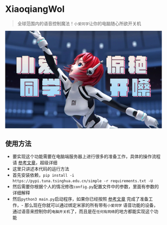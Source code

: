 # XiaoqiangWol

> 全球范围内的语音控制魔法！`小爱同学`让你的电脑随心所欲开关机

![xiaoqiangwol](xiaoqiangwol.jpg)
## 使用方法

- 要实现这个功能需要在电脑端服务器上进行很多的准备工作，具体的操作流程请 [参考文章](https://blog.csdn.net/xiaoqiangclub/article/details/132845999)，超级详细
- 这里只讲述本代码的运行方法
- 首先安装依赖，`pip install -i https://pypi.tuna.tsinghua.edu.cn/simple -r requirements.txt -U`
- 然后需要你根据个人的情况修改`config.py`配置文件中的参数，里面有参数的详细解释
- 然后`python3 main.py`启动程序，如果你已经按照 [参考文章](https://blog.csdn.net/xiaoqiangclub/article/details/132845999) 完成了准备工作，- 那么现在你就可以通过绑定米家的所有带有`小爱同学`
  语音功能的设备，通过语音来控制你的`电脑开关机`了，而且是在`任何有网络`的地方都能实现这个功能
